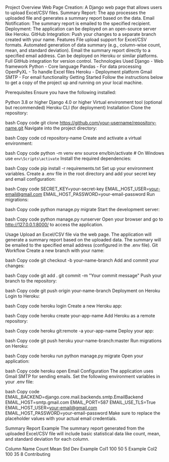 Project Overview
Web Page Creation: A Django web page that allows users to upload Excel/CSV files.
Summary Report: The app processes the uploaded file and generates a summary report based on the data.
Email Notification: The summary report is emailed to the specified recipient.
Deployment: The application can be deployed on an open-source server like Heroku.
GitHub Integration: Push your changes to a separate branch created with your name.
Features
File upload support for Excel/CSV formats.
Automated generation of data summary (e.g., column-wise count, mean, and standard deviation).
Email the summary report directly to a specified email address.
Can be deployed on Heroku or similar platforms.
Full GitHub integration for version control.
Technologies Used
Django - Web framework
Python - Core language
Pandas - For data processing
OpenPyXL - To handle Excel files
Heroku - Deployment platform
Gmail SMTP - For email functionality
Getting Started
Follow the instructions below to get a copy of the project up and running on your local machine.

Prerequisites
Ensure you have the following installed:

Python 3.8 or higher
Django 4.0 or higher
Virtual environment tool (optional but recommended)
Heroku CLI (for deployment)
Installation
Clone the repository:

bash
Copy code
git clone https://github.com/your-username/repository-name.git
Navigate into the project directory:

bash
Copy code
cd repository-name
Create and activate a virtual environment:

bash
Copy code
python -m venv env
source env/bin/activate  # On Windows use `env\Scripts\activate`
Install the required dependencies:

bash
Copy code
pip install -r requirements.txt
Set up your environment variables. Create a .env file in the root directory and add your secret key and email configuration:

bash
Copy code
SECRET_KEY=your-secret-key
EMAIL_HOST_USER=your-email@gmail.com
EMAIL_HOST_PASSWORD=your-email-password
Run migrations:

bash
Copy code
python manage.py migrate
Start the development server:

bash
Copy code
python manage.py runserver
Open your browser and go to http://127.0.0.1:8000/ to access the application.

Usage
Upload an Excel/CSV file via the web page.
The application will generate a summary report based on the uploaded data.
The summary will be emailed to the specified email address (configured in the .env file).
Git Workflow
Create a new branch with your name:

bash
Copy code
git checkout -b your-name-branch
Add and commit your changes:

bash
Copy code
git add .
git commit -m "Your commit message"
Push your branch to the repository:

bash
Copy code
git push origin your-name-branch
Deployment on Heroku
Login to Heroku:

bash
Copy code
heroku login
Create a new Heroku app:

bash
Copy code
heroku create your-app-name
Add Heroku as a remote repository:

bash
Copy code
heroku git:remote -a your-app-name
Deploy your app:

bash
Copy code
git push heroku your-name-branch:master
Run migrations on Heroku:

bash
Copy code
heroku run python manage.py migrate
Open your application:

bash
Copy code
heroku open
Email Configuration
The application uses Gmail SMTP for sending emails. Set the following environment variables in your .env file:

bash
Copy code
EMAIL_BACKEND=django.core.mail.backends.smtp.EmailBackend
EMAIL_HOST=smtp.gmail.com
EMAIL_PORT=587
EMAIL_USE_TLS=True
EMAIL_HOST_USER=your-email@gmail.com
EMAIL_HOST_PASSWORD=your-email-password
Make sure to replace the placeholder values with your actual email credentials.

Summary Report Example
The summary report generated from the uploaded Excel/CSV file will include basic statistical data like count, mean, and standard deviation for each column.

Column Name	Count	Mean	Std Dev
Example Col1	100	50	5
Example Col2	100	35	8
Contributing

